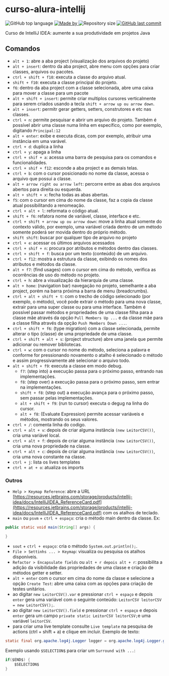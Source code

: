 # curso-alura-intellij
<p>
    <img alt="GitHub top language" src="https://img.shields.io/github/languages/top/my-study-area/curso-alura-intellij">
    <a href="https://github.com/my-study-area">
        <img alt="Made by" src="https://img.shields.io/badge/made%20by-adriano%20avelino-gree">
    </a>
    <img alt="Repository size" src="https://img.shields.io/github/repo-size/my-study-area/curso-alura-intellij">
    <a href="https://github.com/EliasGcf/readme-template/commits/master">
    <img alt="GitHub last commit" src="https://img.shields.io/github/last-commit/my-study-area/curso-alura-intellij">
    </a>
</p>
Curso de IntelliJ IDEA: aumente a sua produtividade em projetos Java

## Comandos
- `alt + 1`: abre a aba project (visualização dos arquivos do projeto)
- `alt + insert`: dentro da aba project, abre menu com opções para criar classes, arquivos ou pacotes.
- `ctrl + shift + f10`: executa a classe do arquivo atual.
- `shift + f10`: executa a classe principal do projeto.
- `f6`: dentro da aba project com a classe selecionada, abre uma caixa para mover a classe para um pacote
- `alt + shift + insert`: permite criar multiplos cursores verticalmente para serem criados usando a tecla `shift + arrow up ou arrow down`.
- `alt + insert`: permitr gerar getters, setters, construtores e etc nas classes.
- `ctrl + n`: permite pesquisar e abrir um arquivo do projeto. Também é possível abrir uma classe numa linha em específico, como por exemplo, digitando `Principal:12`
- `alt + enter`: exibe e executa dicas, com por exemplo, atribuir uma instância em uma varável.
- `ctrl + d`: duplica a linha
- `ctrl + y`: apaga a linha
- `ctrl + shif + a`: acessa uma barra de pesquisa para os comandos e funcionalidades.
- `ctrl + shif + f12`: esconde a aba project e as demais telas.
- `ctrl + b`: com o cursor posicionado no nome da classe, acessa o arquivo que possui a classe.
- `alt + arrow right ou arrow left`: percorre entre as abas dos arquivos abertos para direita ou esquerda.
- `alt + shift + x`: fecha todas as abas abertas.
- `f5`: com o cursor em cima do nome da classe, faz a copia da classe atual possibilitando a renomeação.
- `ctrl + alt + l`: reformata o código atual.
- `shift + f6`: refatora nome de variável, classe, interface e etc.
- `ctrl + shift + arrow up ou arrow down`: move a linha atual somente do contexto válido, por exemplo, uma variável criada dentro de um método somente poderá ser movida dentro do próprio método.
- `shift shift`: buscar por qualquer tipo de arquivo no projeto
- `ctrl + e`: acessar os últimos arquivos acessados
- `ctrl + shif + n`: procura por atributos e métodos dentro das classes.
- `ctrl + shift + f`: busca por um texto (conteúdo) de um arquivo.
- `ctrl + f12`: mostra a estrutura da classe, exibindo os nomes dos atributos e métodos da classe.
- `alt + f7`: (find usages) com o cursor em cima do método, verifica as ocorrências de uso do método no projeto.
- `ctrl + h`: abre a visualização da hierarquia de uma classe.
- `alt + home`: (navigation bar) navegação no projeto, semelhante a aba project, porém na barra próxima a barra de menu (breadcrumbs).
- `ctrl + alt + shift + t`: com o trecho de código selecionado (por exemplo, o método), você pode extrair o método para uma nova classe, extrair para uma super classe ou para uma interface. Também é possível passar métodos e propriedades de uma classe filha para a classe mãe através da opção `Pull Members Up ...` e da classe mãe para a classe filha através da opção `Push Members Down ...`.
- `ctrl + shift + f6`: (type migration) com a classe selecionada, permite alterar o tipo (classe) de uma propriedade de uma classe.
- `ctrl + shift + alt + s`: (project structure) abre uma janela que permite adicionar ou remover bibliotecas.
- `ctrl + w`: com o cursor no nome do método, seleciona a palavra e conforme for pressionando novamento o atalho é selecionado o método e assim progressivamente até selecionar o arquivo todo.
- `alt + shift + f9`: executa a classe em modo debug.
  - `f7`: (step into) a execução passa para o próximo passo, entrando nas implementações.
  - `f8`: (step over) a execução passa para o próximo passo, sem entrar na implementações.
  - `shift + f8`: (step out) a execução avança para o próximo passo, sem passar pelas implementações.
  - `alt + shift + f9`: (run to cursor) executa o degug na linha do cursor.
  - `alt + f8`: (Evaluate Expression) permite acessar variáveis e métodos, mostrando os seus valores.
- `ctrl + /`: comenta linha do codigo.
- `ctrl + alt + v`: depois de criar alguma instância `(new LeitorCSV())`, cria uma variável local.
- `ctrl + alt + f`: depois de criar alguma instância `(new LeitorCSV())`, cria uma nova propriedade na classe.
- `ctrl + alt + c`: depois de criar alguma instância `(new LeitorCSV())`, cria uma nova constante na classe.
- `ctrl + j`: lista os lives templates
- `ctrl + at + o`: atualiza os imports

### Outros
- `Help > Keymap Reference`: abre a URL [https://resources.jetbrains.com/storage/products/intellij-idea/docs/IntelliJIDEA_ReferenceCard.pdf](https://resources.jetbrains.com/storage/products/intellij-idea/docs/IntelliJIDEA_ReferenceCard.pdf) com os atalhos de teclado.
- `main` ou `psvm` + `ctrl + espaço`: cria o método main dentro da classe. Ex:
```java
public static void main(String[] args) {

}
```
- `sout` + `ctrl + espaço`:  cria o método `System.out.println();`.
- `File > Settinhs ... > Keymap`: visualiza ou pesquisa os atalhos disponíveis.
- `Refactor > Encapsulate fields` ou `alt + r depois alt + r`: possibilita a adição da visibilidade das propriedades de uma classe e criação de métodos getter e setter.
- `alt + enter` com o cursor em cima do nome da classe e selecione a opção `Create Test`: abre uma caixa com as opções para criação de testes unitários.
- ao digitar `new LeitorCSV().var` e pressionar `ctrl + espaço` e depois `enter` gera uma variável com o seguinte conteúdo: `LeitorCSV leitorCSV = new LeitorCSV();`.
- ao digitar `new LeitorCSV().field` e pressionar `ctrl + espaço` e depois `enter` gera um campo `private static LeitorCSV leitorCSV;`e uma variável `leitorCSV`.
- para criar uma live template consulte `Live template` na pesquisa de actions (ctrl + shift + a) e clique em incluir. Exemplo de texto:
```java
static final org.apache.log4j.Logger logger = org.apache.log4j.Logger.getLogger($CLASSNAME$.class);
```
Exemplo usando `$SELECTION$` para criar um `Surround with ...`:
```java
if($END$) {
    $SELECTION$
}
```
